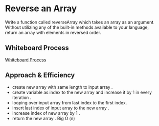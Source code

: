 # Reverse an Array

Write a function called reverseArray which takes an array as an argument. Without utilizing any of the built-in methods available to your language, return an array with elements in reversed order.

## Whiteboard Process

[Whiteboard Process](array-reverse.png)

## Approach & Efficiency

* create new array with same length to input array .
* create variable as index to the new array and increase it by 1 in every iteration .
* looping over input array from last index to the first index. 
* insert last index of input array to the new array .
* increase index of new array by 1 .
* return the new array .
Big O (n)